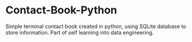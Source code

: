 # Contact-Book-Python

Simple terminal contact book created in python, using SQLite database to store information.
Part of self learning into data engineering. 
